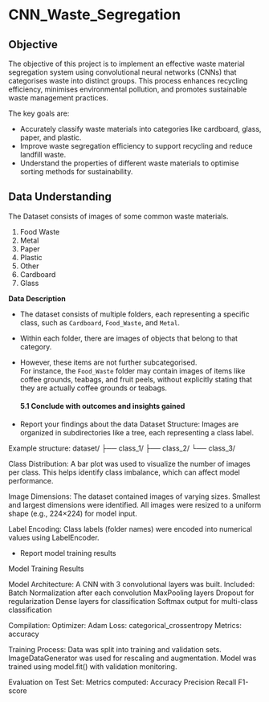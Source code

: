 # CNN_Waste_Segregation
## **Objective**

The objective of this project is to implement an effective waste material segregation system using convolutional neural networks (CNNs) that categorises waste into distinct groups. This process enhances recycling efficiency, minimises environmental pollution, and promotes sustainable waste management practices.

The key goals are:

* Accurately classify waste materials into categories like cardboard, glass, paper, and plastic.
* Improve waste segregation efficiency to support recycling and reduce landfill waste.
* Understand the properties of different waste materials to optimise sorting methods for sustainability.

## **Data Understanding**

The Dataset consists of images of some common waste materials.

1. Food Waste
2. Metal
3. Paper
4. Plastic
5. Other
6. Cardboard
7. Glass


**Data Description**

* The dataset consists of multiple folders, each representing a specific class, such as `Cardboard`, `Food_Waste`, and `Metal`.
* Within each folder, there are images of objects that belong to that category.
* However, these items are not further subcategorised. <br> For instance, the `Food_Waste` folder may contain images of items like coffee grounds, teabags, and fruit peels, without explicitly stating that they are actually coffee grounds or teabags.

  #### **5.1 Conclude with outcomes and insights gained** 
* Report your findings about the data
Dataset Structure:
Images are organized in subdirectories like a tree, each representing a class label.

Example structure:
dataset/
├── class_1/
├── class_2/
└── class_3/

Class Distribution:
A bar plot was used to visualize the number of images per class.
This helps identify class imbalance, which can affect model performance.

Image Dimensions:
The dataset contained images of varying sizes.
Smallest and largest dimensions were identified.
All images were resized to a uniform shape (e.g., 224×224) for model input.

Label Encoding:
Class labels (folder names) were encoded into numerical values using LabelEncoder.

* Report model training results

Model Training Results

Model Architecture:
A CNN with 3 convolutional layers was built.
Included:
Batch Normalization after each convolution
MaxPooling layers
Dropout for regularization
Dense layers for classification
Softmax output for multi-class classification

Compilation:
Optimizer: Adam
Loss: categorical_crossentropy
Metrics: accuracy

Training Process:
Data was split into training and validation sets.
ImageDataGenerator was used for rescaling and augmentation.
Model was trained using model.fit() with validation monitoring.

Evaluation on Test Set:
Metrics computed:
Accuracy
Precision
Recall
F1-score

